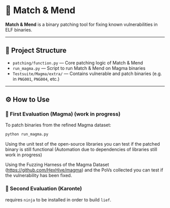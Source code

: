 # 🧩 Match & Mend

**Match & Mend** is a binary patching tool for fixing known vulnerabilities in ELF binaries.

---

## 📂 Project Structure

- `patching/function.py` — Core patching logic of Match & Mend  
- `run_magma.py` — Script to run Match & Mend on Magma binaries  
- `Testsuite/Magma/extra/` — Contains vulnerable and patch binaries (e.g. in `PNG001`, `PNG004`, etc.)

---

## ⚙️ How to Use

### 🧪 First Evaluation (Magma) (work in progress)

To patch binaries from the refined Magma dataset:

```bash
python run_magma.py
```

Using the unit test of the open-source libraries you can test if the patched binary is still functional (Automation due to dependencies of libraries still work in progress)

Using the Fuzzing Harness of the Magma Dataset (https://github.com/HexHive/magma) and the PoVs collected you can test if the vulnerability has been fixed.







### 🧪 Second Evaluation (Karonte)

requires `ninja` to be installed in order to build `lief`.
